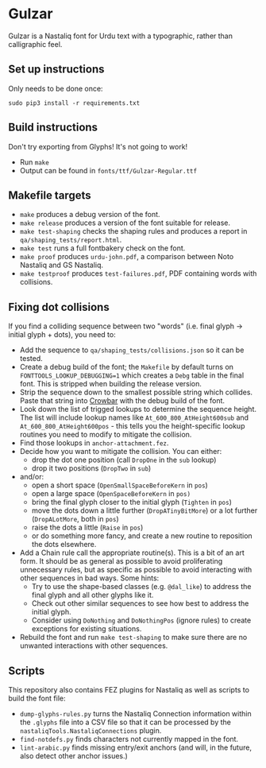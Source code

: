 # Gulzar

Gulzar is a Nastaliq font for Urdu text with a typographic, rather than calligraphic feel.

## Set up instructions

Only needs to be done once:

```
sudo pip3 install -r requirements.txt
```

## Build instructions

Don't try exporting from Glyphs! It's not going to work!

* Run `make`
* Output can be found in `fonts/ttf/Gulzar-Regular.ttf`

## Makefile targets

* `make` produces a debug version of the font.
* `make release` produces a version of the font suitable for release.
* `make test-shaping` checks the shaping rules and produces a report in `qa/shaping_tests/report.html`.
* `make test` runs a full fontbakery check on the font.
* `make proof` produces `urdu-john.pdf`, a comparison between Noto Nastaliq and GS Nastaliq.
* `make testproof` produces `test-failures.pdf`, PDF containing words with collisions.

## Fixing dot collisions

If you find a colliding sequence between two "words" (i.e. final glyph -> initial glyph + dots), you need to:

* Add the sequence to `qa/shaping_tests/collisions.json` so it can be tested.
* Create a debug build of the font; the `Makefile` by default turns on `FONTTOOLS_LOOKUP_DEBUGGING=1` which creates a `Debg` table in the final font. This is stripped when building the release version.
* Strip the sequence down to the smallest possible string which collides. Paste that string into [Crowbar](http://www.corvelsoftware.co.uk/crowbar/) with the debug build of the font.
* Look down the list of trigged lookups to determine the sequence height. The list will include lookup names like `At_600_800_AtHeight600sub` and `At_600_800_AtHeight600pos` - this tells you the height-specific lookup routines you need to modify to mitigate the collision.
* Find those lookups in `anchor-attachment.fez`.
* Decide how you want to mitigate the collision. You can either:
    *  drop the dot one position (call `DropOne` in the `sub` lookup)
    *  drop it two positions (`DropTwo` in `sub`)
* and/or:
    *  open a short space (`OpenSmallSpaceBeforeKern` in `pos`) 
    *  open a large space (`OpenSpaceBeforeKern` in `pos)`
    *  bring the final glyph closer to the initial glyph (`Tighten` in `pos`)
    *  move the dots down a little further (`DropATinyBitMore`) or a lot further (`DropALotMore`, both in `pos`)
    *  raise the dots a little (`Raise` in `pos`)
    *  or do something more fancy, and create a new routine to reposition the dots elsewhere.
* Add a Chain rule call the appropriate routine(s). This is a bit of an art form. It should be as general as possible to avoid proliferating unnecessary rules, but as specific as possible to avoid interacting with other sequences in bad ways. Some hints:
    * Try to use the shape-based classes (e.g. `@dal_like`) to address the final glyph and all other glyphs like it.
    * Check out other similar sequences to see how best to address the initial glyph.
    * Consider using `DoNothing` and `DoNothingPos` (ignore rules) to create exceptions for existing situations.
* Rebuild the font and run `make test-shaping` to make sure there are no unwanted interactions with other sequences.

## Scripts

This repository also contains FEZ plugins for Nastaliq as well as scripts to build the font file:

* `dump-glyphs-rules.py` turns the Nastaliq Connection information within the `.glyphs` file into a CSV file so that it can be processed by the `nastaliqTools.NastaliqConnections` plugin.
* `find-notdefs.py` finds characters not currently mapped in the font.
* `lint-arabic.py` finds missing entry/exit anchors (and will, in the future, also detect other anchor issues.)
